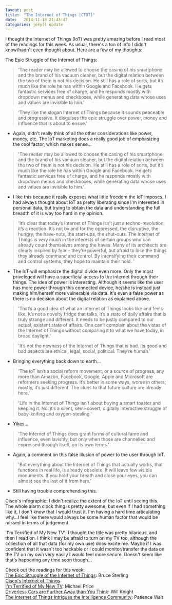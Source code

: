 ```yaml
---
layout: post
title:  "The Internet of Things [CTOT]"
date:   2014-11-18 21:43:47
categories: jekyll update
---
```

I thought the Internet of Things (IoT) was pretty amazing before I read most of the readings for this week. As usual, there's a ton of info I didn't know/hadn't even thought about. Here are a few of my thoughts:

The Epic Struggle of the Internet of Things:  
>'The reader may be allowed to choose the casing of his smartphone and the brand of his vacuum cleaner, but the digital relation between the two of them is not his decision. He still has a role of sorts, but it’s much like the role he has within Google and Facebook. He gets fantastic services free of charge, and he responds mostly with dropdown menus and checkboxes, while generating data whose uses and values are invisible to him.'

>'They like the slogan Internet of Things because it sounds peaceable and progressive. It disguises the epic struggle over power, money and influence that is about to ensue.'

- Again, didn't really think of all the other considerations like power, money, etc. The IoT marketing does a really good job of emphasizing the cool factor, which makes sense...

>'The reader may be allowed to choose the casing of his smartphone and the brand of his vacuum cleaner, but the digital relation between the two of them is not his decision. He still has a role of sorts, but it’s much like the role he has within Google and Facebook. He gets fantastic services free of charge, and he responds mostly with dropdown menus and checkboxes, while generating data whose uses and values are invisible to him.'

- I like this because it really exposes what little freedom the IoT imposes. I had always thought about IoT as pretty liberating since I'm interested in personal data, but trying to obtain the data and understanding the full breadth of it is way too hard in my opinion.


>'It’s clear that today’s Internet of Things isn’t just a techno-revolution; it’s a reaction. It’s not by and for the oppressed, the disruptive, the hungry, the have-nots, the start-ups, the shut-outs. The Internet of Things is very much in the interests of certain groups who can already count themselves among the haves. Many of its architects are clearly inspired by fear – they’re powerful, but afraid to lose the things they already command and control. By intensifying their command and control systems, they hope to maintain their hold. '

- The IoT will emphasize the digital divide even more. Only the most priveleged will have a superficial access to the internet through their things. The idea of power is interesting. Although it seems like the user has more power through this connected device, he/she is instead just making him/herself more vulnerable via data. It's even a false power as there is no decision about the digital relation as explained above.

>'That’s a good idea of what an Internet of Things looks like and feels like. It’s not a novelty fridge that talks, it’s a state of daily affairs that is truly strange and different. It needs to be justly compared to our actual, existent state of affairs. One can’t complain about the vistas of the Internet of Things without comparing it to what we have today, in broad daylight.'


>'It’s not the newness of the Internet of Things that is bad. Its good and bad aspects are ethical, legal, social, political. They’re human.'

- Bringing everything back down to earth...

>'The IoT isn’t a social reform movement, or a source of progress, any more than Amazon, Facebook, Google, Apple and Microsoft are reformers seeking progress. It’s better in some ways, worse in others; mostly, it’s just different. The clues to that future culture are already here.'

>'Life in the Internet of Things isn’t about buying a smart toaster and keeping it. No: it’s a silent, semi-covert, digitally interactive struggle of baby-knifing and oxygen-stealing.'

- Yikes...

>'The Internet of Things does grant forms of cultural fame and influence, even lavishly, but only when those are channelled and expressed through itself, on its own terms.'

- Again, a comment on this false illusion of power to the user through IoT.

>'But everything about the Internet of Things that actually works, that functions in real life, is already obsolete. It will leave few visible monuments. If you hold your breath and close your eyes, you can almost see the last of it from here.'

- Still having trouble comprehending this.

Cisco's infographic:
I didn't realize the extent of the IoT until seeing this. The whole alarm clock thing is pretty awesome, but even if I had something like it, I don't know that I would trust it. I'm having a hard time articulating why...I feel like there would always be some human factor that would be missed in terms of judgement. 

'I'm Terrified of My New TV': 
I thought the title was pretty hilarious, and then I read on. I think I may be afraid to turn on my TV too, although the collection of all that data (for my own use) does excite me. Maybe if I was confident that it wasn't too hackable or I could monitor/transfer the data on the TV on my own very easily I would feel more secure. Doesn't seem like that's happening any time soon though...

Check out the readings for this week:  
[The Epic Struggle of the Internet of Things](http://www.strelka.com/en/press/books/the-epic-struggle-for-the-internet-of-things): Bruce Sterling  
[Cisco's Internet of Things](http://share.cisco.com/internet-of-things.html)  
[I'm Terrified of My New TV](http://www.brennancenter.org/analysis/im-terrified-my-new-tv-why-im-scared-turn-thing#): Michael Price  
[Driverless Cars are Further Away than You Think](http://www.technologyreview.com/featuredstory/520431/driverless-cars-are-further-away-than-you-think/): Will Knight  
[The Internet of Things Intrigues the Intelligence Community](http://www.informationweek.com/government/big-data-analytics/internet-of-things-intrigues-intelligence-community/d/d-id/1316025): Patience Wait

